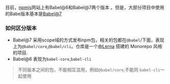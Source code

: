 <!--
 * @Desc: 
 * @FilePath: /tutor-babel/docs/md/version.md
 * @Author: liujianwei1
 * @Date: 2021-05-14 20:47:30
 * @LastEditors: liujianwei1
 * @Reference Desc: 
-->

目前，[npmjs](https://www.npmjs.com/)网站上有Babel@6和Babel@7两个版本 。但是，大部分项目中使用的Babe版本基本是[Babel@7](https://www.npmjs.com/package/@babel/core)

###  如何区分版本
- Babel@7 采用scope域的方式发布npm包，相关的包都在`@babel`/下面，表现上为`@babel/core`,`@babel/cli`。仓库是一个由[Lerna](https://github.com/lerna/lerna) 搭建的 Monorepo 风格的项目.
- Babel@6 表现为`babel-core`,`babel-cli`

>不同版本之间的包，不能相互混用，例如`@babel/core`,不能同 `babel-cli`一起使用

